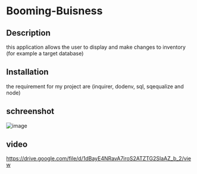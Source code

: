 # Booming-Buisness

## Description

this application allows the user to display and make changes to inventory 
(for example a target database)

## Installation
the requirement for my project are
(inquirer, dodenv, sql, sqequalize and node)

## schreenshot

![image](https://user-images.githubusercontent.com/101908537/179878765-6d5c178f-3996-4cc9-9218-c7d7a71e1488.png)

## video

https://drive.google.com/file/d/1dBayE4NRavA7iroS2ATZTG2SlaAZ_b_2/view
